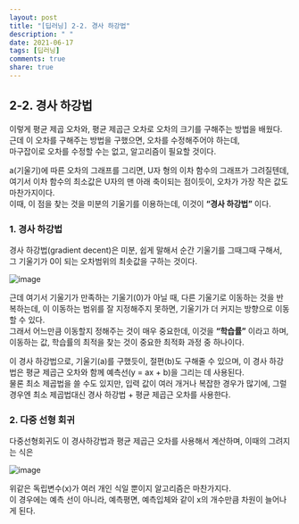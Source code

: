 ```yaml
---
layout: post
title: "[딥러닝] 2-2. 경사 하강법"
description: " "
date: 2021-06-17
tags: [딥러닝]
comments: true
share: true
---
```



## 2-2. 경사 하강법

이렇게 평균 제곱 오차와, 평균 제곱근 오차로 오차의 크기를 구해주는 방법을 배웠다. 근데 이 오차를 구해주는 방법을 구했으면, 오차를 수정해주어야 하는데,   
마구잡이로 오차를 수정할 수는 없고, 알고리즘이 필요할 것이다.

a(기울기)에 따른 오차의 그래프를 그리면, U자 형의 이차 함수의 그래프가 그려질텐데, 여기서 이차 함수의 최소값은 U자의 맨 아래 축이되는 점이듯이, 오차가 가장 작은 값도 마찬가지이다.  
이때, 이 점을 찾는 것을 미분의 기울기를 이용하는데, 이것이 **“경사 하강법”** 이다.

### 1. 경사 하강법

경사 하강법(gradient decent)은 미분, 쉽게 말해서 순간 기울기를 그때그때 구해서, 그 기울기가 0이 되는 오차범위의 최솟값을 구하는 것이다. 

![image](https://user-images.githubusercontent.com/48408417/86512564-47331000-be3e-11ea-8b23-a37aaec5f384.png)


근데 여기서 기울기가 만족하는 기울기(0)가 아닐 때, 다른 기울기로 이동하는 것을 반복하는데, 이 이동하는 범위를 잘 지정해주지 못하면, 기울기가 더 커지는 방향으로 이동할 수 있다.    
그래서 어느만큼 이동할지 정해주는 것이 매우 중요한데, 이것을 **“학습률”** 이라고 하며, 이동하는 값, 학습률의 최적을 찾는 것이 중요한 최적화 과정 중 하나이다.

이 경사 하강법으로, 기울기(a)를 구했듯이, 절편(b)도 구해줄 수 있으며,
이 경사 하강법은 평균 제곱근 오차와 함께 예측선(y = ax + b)을 그리는 데 사용된다.  
물론 최소 제곱법을 쓸 수도 있지만, 입력 값이 여러 개거나 복잡한 경우가 많기에, 그럴 경우엔 최소 제곱법대신 경사 하강법 + 평균 제곱근 오차를 사용한다.

### 2. 다중 선형 회귀

다중선형회귀도 이 경사하강법과 평균 제곱근 오차를 사용해서 계산하며, 이때의 그려지는 식은

![image](https://user-images.githubusercontent.com/48408417/86512596-75185480-be3e-11ea-9f9a-eb9942269a5f.png)

위같은 독립변수(x)가 여러 개인 식일 뿐이지 알고리즘은 마찬가지다.  
이 경우에는 예측 선이 아니라, 예측평면, 예측입체와 같이 x의 개수만큼 차원이 늘어나게 된다.